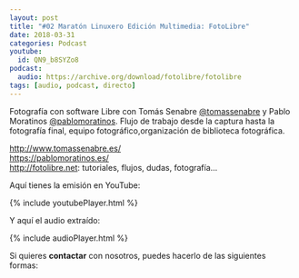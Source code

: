 ```yaml
---
layout: post
title: "#02 Maratón Linuxero Edición Multimedia: FotoLibre"
date: 2018-03-31
categories: Podcast
youtube:
  id: QN9_b8SYZo8
podcast:
  audio: https://archive.org/download/fotolibre/fotolibre
tags: [audio, podcast, directo]
---
```

Fotografía con software Libre con Tomás Senabre [@tomassenabre](https://twitter.com/tomassenabre) y Pablo Moratinos [@pablomoratinos](https://twitter.com/pablomoratinos). Flujo de trabajo desde la captura hasta la fotografía final, equipo fotográfico,organización de biblioteca fotográfica.

<http://www.tomassenabre.es/>  
<https://pablomoratinos.es/>  
<http://fotolibre.net>: tutoriales, flujos, dudas, fotografía...

Aquí tienes la emisión en YouTube:

{% include youtubePlayer.html %}

Y aquí el audio extraído:

{% include audioPlayer.html %}

Si quieres **contactar** con nosotros, puedes hacerlo de las siguientes formas: 
